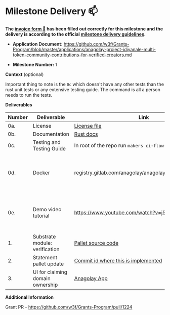 # Milestone Delivery :mailbox:

**The [invoice form :pencil:](https://docs.google.com/forms/d/e/1FAIpQLSfmNYaoCgrxyhzgoKQ0ynQvnNRoTmgApz9NrMp-hd8mhIiO0A/viewform) has been filled out correctly for this milestone and the delivery is according to the official [milestone delivery guidelines](https://github.com/w3f/Grants-Program/blob/master/docs/milestone-deliverables-guidelines.md).**

- **Application Document:** https://github.com/w3f/Grants-Program/blob/master/applications/anagolay-project-idiyanale-multi-token-community-contributions-for-verified-creators.md

- **Milestone Number:** 1

**Context** (optional)

Important thing to note is the `0c` which doesn't have any other tests than the rust unit tests or any extensive testing guide. The command is all a person needs to run the tests.

**Deliverables**

| Number | Deliverable                      | Link                                                                                                                              | Notes                                |
| ------ | -------------------------------- | --------------------------------------------------------------------------------------------------------------------------------- | ------------------------------------ |
| 0a.    | License                          | [License file](https://github.com/anagolay/anagolay-chain/blob/main/pallets/verification/LICENSE)                                 |                                      |
| 0b.    | Documentation                    | [Rust docs](https://bafybeifhfhy7qnqz2ew6klndwcdhi3spgbkkhhzwpct4mrlsn2l3stujxi.ipfs.anagolay.network/anagolay/)                  |                                      |
| 0c.    | Testing and Testing Guide        | In root of the repo run `makers ci-flow-light`                                                                                    |                                      |
| 0d.    | Docker                           | registry.gitlab.com/anagolay/anagolay/idiyanale:3b7f3e2a                                                                          | gitlab doesn't have the ui as docker |
| 0e.    | Demo video tutorial              | https://www.youtube.com/watch?v=j5__j3Km8ho                                                                                       | i was making video with the flu :(   |
| 1.     | Substrate module: verification   | [Pallet source code](https://github.com/anagolay/anagolay-chain/tree/main/pallets/verification)                                   |                                      |
| 2.     | Statement pallet update          | [Commit id where this is implemented](https://github.com/anagolay/anagolay-chain/commit/3bfaa83146555ffe6e4203b4d21d80b73ae0a0d8) |                                      |
| 3.     | UI for claiming domain ownership | [Anagolay App](https://bafybeiexksyj76zmsnsm6ew4eumidi75sigc2vchqqoeh2d3edxmorslxu.ipfs.anagolay.network/verify-your-domain/)     |                                      |

**Additional Information**

Grant PR - https://github.com/w3f/Grants-Program/pull/1224
